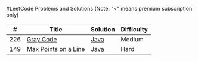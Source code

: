 #LeetCode Problems and Solutions
(Note: "&diamond;" means premium subscription only)


| # | Title | Solution | Difficulty |
|---| ----- | -------- | ---------- |
|226|[Gray Code](https://leetcode.com/problems/gray-code/)| [Java](./GreyCode.java)|Medium|
|149|[Max Points on a Line](https://oj.leetcode.com/problems/max-points-on-a-line/)| [Java](./maxPointsOnALine.Java)|Hard|
